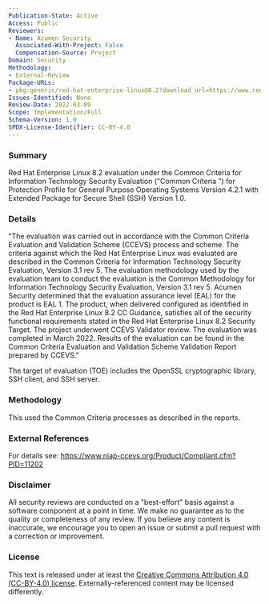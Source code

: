 ```yaml
---
Publication-State: Active
Access: Public
Reviewers:
- Name: Acumen Security
  Associated-With-Project: False
  Compensation-Source: Project
Domain: Security
Methodology:
- External-Review
Package-URLs:
- pkg:generic/red-hat-enterprise-linux@8.2?download_url=https://www.redhat.com/en/technologies/linux-platforms/enterprise-linux
Issues-Identified: None
Review-Date: 2022-03-09
Scope: Implementation/Full
Schema-Version: 1.0
SPDX-License-Identifier: CC-BY-4.0
---
```


### Summary

Red Hat Enterprise Linux 8.2 evaluation under the Common Criteria for Information Technology Security Evaluation ("Common Criteria ") for Protection Profile for General Purpose Operating Systems Version 4.2.1 with Extended Package for Secure Shell (SSH) Version 1.0.

### Details

"The evaluation was carried out in accordance with the Common Criteria Evaluation and Validation Scheme (CCEVS) process and scheme. The criteria against which the Red Hat Enterprise Linux was evaluated are described in the Common Criteria for Information Technology Security Evaluation, Version 3.1 rev 5.  The evaluation methodology used by the evaluation team to conduct the evaluation is the Common Methodology for Information Technology Security Evaluation, Version 3.1 rev 5.  Acumen Security determined that the evaluation assurance level (EAL) for the product is EAL 1.  The product, when delivered configured as identified in the Red Hat Enterprise Linux 8.2 CC Guidance, satisfies all of the security functional requirements stated in the Red Hat Enterprise Linux 8.2 Security Target. The project underwent CCEVS Validator review.  The evaluation was completed in March 2022.  Results of the evaluation can be found in the Common Criteria Evaluation and Validation Scheme Validation Report prepared by CCEVS."

The target of evaluation (TOE) includes the OpenSSL cryptographic library, SSH client, and SSH server.

### Methodology

This used the Common Criteria processes as described in the reports.

### External References

For details see: https://www.niap-ccevs.org/Product/Compliant.cfm?PID=11202

### Disclaimer

All security reviews are conducted on a "best-effort" basis against a software
component at a point in time. We make no guarantee as to the quality or completeness
of any review. If you believe any content is inaccurate, we encourage you to open
an issue or submit a pull request with a correction or improvement.

### License

This text is released under at least the
[Creative Commons Attribution 4.0 (CC-BY-4.0) license](https://creativecommons.org/licenses/by/4.0/legalcode.txt).
Externally-referenced content may be licensed differently.
